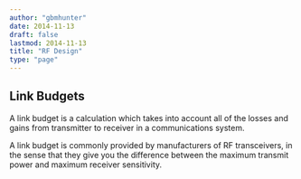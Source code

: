 ```yaml
---
author: "gbmhunter"
date: 2014-11-13
draft: false
lastmod: 2014-11-13
title: "RF Design"
type: "page"
---
```


<h2>Link Budgets</h2>

<p>A link budget is a calculation which takes into account all of the losses and gains from transmitter to receiver in a communications system.</p>

<p>A link budget is commonly provided by manufacturers of RF transceivers, in the sense that they give you the difference between the maximum transmit power and maximum receiver sensitivity.</p>